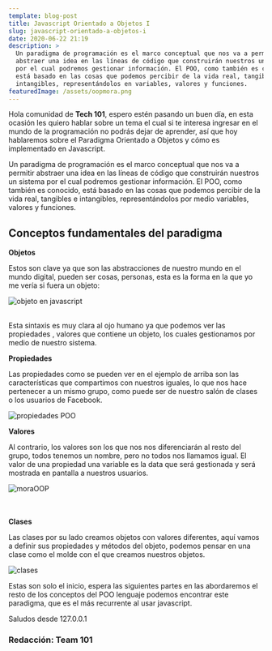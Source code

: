 ```yaml
---
template: blog-post
title: Javascript Orientado a Objetos I
slug: javascript-orientado-a-objetos-i
date: 2020-06-22 21:19
description: >
  Un paradigma de programación es el marco conceptual que nos va a permitir
  abstraer una idea en las líneas de código que construirán nuestros un sistema
  por el cual podremos gestionar información. El POO, como también es conocido,
  está basado en las cosas que podemos percibir de la vida real, tangibles e
  intangibles, representándolos en variables, valores y funciones.
featuredImage: /assets/oopmora.png
---
```


Hola comunidad de **Tech 101**, espero estén pasando un buen día, en esta ocasión les quiero hablar sobre un tema el cual si te interesa ingresar en el mundo de la programación no podrás dejar de aprender, así que hoy hablaremos sobre el Paradigma Orientado a Objetos y cómo es implementado en Javascript.

Un paradigma de programación es el marco conceptual que nos va a permitir abstraer una idea en las líneas de código que construirán nuestros un sistema por el cual podremos gestionar información. El POO, como también es conocido, está basado en las cosas que podemos percibir de la vida real, tangibles e intangibles, representándolos por medio variables, valores y funciones.

## Conceptos fundamentales del paradigma

**Objetos**

Estos son clave ya que son las abstracciones de nuestro mundo en el mundo digital, pueden ser cosas, personas, esta es la forma en la que yo me vería si fuera un objeto:

![objeto en javascript](/assets/screen-shot-2020-06-22-at-7.34.44-pm.png "Esta es la forma en la que javascript nativo nos permite crear un objeto al ser declarado como una variable.")

\
Esta sintaxis es muy clara al ojo humano ya que podemos ver las propiedades , valores que contiene un objeto, los cuales gestionamos por medio de nuestro sistema.

**Propiedades**

Las propiedades como se pueden ver en el ejemplo de arriba son las características que compartimos con nuestros iguales, lo que nos hace pertenecer a un mismo grupo, como puede ser de nuestro salón de clases o los usuarios de Facebook.

![propiedades POO](/assets/screen-shot-2020-06-22-at-8.12.50-pm.png "Las propiedades van a cambiar dependiendo del objeto que queramos representar.")

**Valores**

Al contrario, los valores son los que nos nos diferenciarán al resto del grupo, todos tenemos un nombre, pero no todos nos llamamos igual. El valor de una propiedad una variable es la data que será gestionada y será mostrada en pantalla a nuestros usuarios.

![moraOOP](/assets/screen-shot-2020-06-22-at-8.48.57-pm.png "En este ejemplo usamos la sintaxis tradicional de javascript para mostrar la información por medio de HTML.")

\
\
**Clases**

Las clases por su lado creamos objetos con valores diferentes, aquí vamos a definir sus propiedades y métodos del objeto, podemos pensar en una clase como el molde con el que creamos nuestros objetos.

![clases](/assets/screen-shot-2020-06-22-at-9.02.26-pm.png "Desde la versión del 2015 tenemos una sintaxis más cómoda y entendible para trabajar objetos con Javascript.")

Estas son solo el inicio, espera las siguientes partes en las abordaremos el resto de los conceptos del POO lenguaje podemos encontrar este paradigma, que es el más recurrente al usar javascript.

Saludos desde 127.0.0.1

### **Redacción: Team 101**
